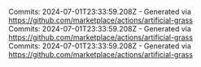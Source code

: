 Commits: 2024-07-01T23:33:59.208Z - Generated via https://github.com/marketplace/actions/artificial-grass
<br>
Commits: 2024-07-01T23:33:59.208Z - Generated via https://github.com/marketplace/actions/artificial-grass
<br>
Commits: 2024-07-01T23:33:59.208Z - Generated via https://github.com/marketplace/actions/artificial-grass
<br>
